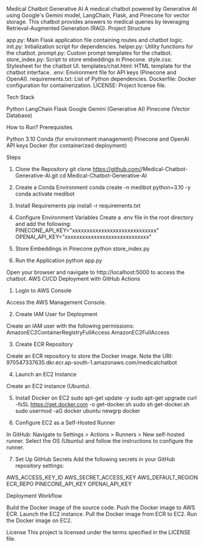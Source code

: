 Medical Chatbot Generative AI
A medical chatbot powered by Generative AI using Google's Gemini model, LangChain, Flask, and Pinecone for vector storage. This chatbot provides answers to medical queries by leveraging Retrieval-Augmented Generation (RAG).
Project Structure

app.py: Main Flask application file containing routes and chatbot logic.
init.py: Initialization script for dependencies.
helper.py: Utility functions for the chatbot.
prompt.py: Custom prompt templates for the chatbot.
store_index.py: Script to store embeddings in Pinecone.
style.css: Stylesheet for the chatbot UI.
templates/chat.html: HTML template for the chatbot interface.
.env: Environment file for API keys (Pinecone and OpenAI).
requirements.txt: List of Python dependencies.
Dockerfile: Docker configuration for containerization.
LICENSE: Project license file.

Tech Stack

Python
LangChain
Flask
Google Gemini (Generative AI)
Pinecone (Vector Database)

How to Run?
Prerequisites

Python 3.10
Conda (for environment management)
Pinecone and OpenAI API keys
Docker (for containerized deployment)

Steps
1. Clone the Repository
git clone https://github.com/<your-repo>/Medical-Chatbot-Generative-AI.git
cd Medical-Chatbot-Generative-AI

2. Create a Conda Environment
conda create -n medibot python=3.10 -y
conda activate medibot

3. Install Requirements
pip install -r requirements.txt

4. Configure Environment Variables
Create a .env file in the root directory and add the following:
PINECONE_API_KEY="xxxxxxxxxxxxxxxxxxxxxxxxxxxxx"
OPENAI_API_KEY="xxxxxxxxxxxxxxxxxxxxxxxxxxxxx"

5. Store Embeddings in Pinecone
python store_index.py

6. Run the Application
python app.py

Open your browser and navigate to http://localhost:5000 to access the chatbot.
AWS CI/CD Deployment with GitHub Actions
1. Login to AWS Console

Access the AWS Management Console.

2. Create IAM User for Deployment

Create an IAM user with the following permissions:
AmazonEC2ContainerRegistryFullAccess
AmazonEC2FullAccess



3. Create ECR Repository

Create an ECR repository to store the Docker image.
Note the URI: 970547337635.dkr.ecr.ap-south-1.amazonaws.com/medicalchatbot

4. Launch an EC2 Instance

Create an EC2 instance (Ubuntu).

5. Install Docker on EC2
sudo apt-get update -y
sudo apt-get upgrade
curl -fsSL https://get.docker.com -o get-docker.sh
sudo sh get-docker.sh
sudo usermod -aG docker ubuntu
newgrp docker

6. Configure EC2 as a Self-Hosted Runner

In GitHub: Navigate to Settings > Actions > Runners > New self-hosted runner.
Select the OS (Ubuntu) and follow the instructions to configure the runner.

7. Set Up GitHub Secrets
Add the following secrets in your GitHub repository settings:

AWS_ACCESS_KEY_ID
AWS_SECRET_ACCESS_KEY
AWS_DEFAULT_REGION
ECR_REPO
PINECONE_API_KEY
OPENAI_API_KEY

Deployment Workflow

Build the Docker image of the source code.
Push the Docker image to AWS ECR.
Launch the EC2 instance.
Pull the Docker image from ECR to EC2.
Run the Docker image on EC2.

License
This project is licensed under the terms specified in the LICENSE file.
